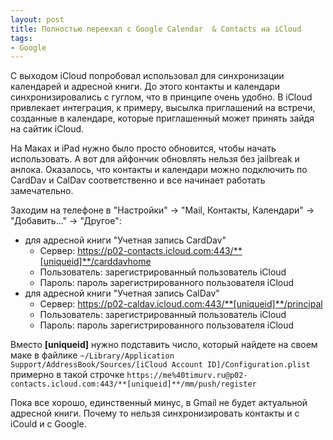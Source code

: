 ```yaml
---
layout: post
title: Полностью переехал с Google Calendar  & Contacts на iCloud
tags:
- Google
---
```


С выходом iCloud попробовал использовал для синхронизации календарей и адресной книги. До этого контакты  и календари синхронизировались с гуглом, что в принципе очень удобно. В iCloud привлекает интеграция, к примеру, высылка приглашений на встречи, созданные в календаре, которые приглашенный может принять зайдя на сайтик iCloud.

На Маках и iPad нужно было просто обновится, чтобы начать использовать. А вот для айфончик обновлять нельзя без jailbreak и анлока. Оказалось, что контакты и календари можно подключить по CardDav и CalDav соответственно и все начинает работать замечательно.

Заходим на телефоне в "Настройки" &#x2192; "Mail, Контакты, Календари" &#x2192; "Добавить..." &#x2192; "Другое":

* для адресной книги "Учетная запись CardDav"
  * Сервер: https://p02-contacts.icloud.com:443/**[uniqueid]**/carddavhome
  * Пользователь: зарегистрированный пользователь iCloud
  * Пароль: пароль зарегистрированного пользователя iCloud
* для адресной книги "Учетная запись CalDav"
  * Сервер: https://p02-caldav.icloud.com:443/**[uniqueid]**/principal
  * Пользователь: зарегистрированный пользователь iCloud
  * Пароль: пароль зарегистрированного пользователя iCloud

Вместо **[uniqueid]** нужно подставить число, который найдете на своем маке в файлике
`~/Library/Application Support/AddressBook/Sources/[iCloud Account ID]/Configuration.plist`
примерно в такой строчке `https://me%40timurv.ru@p02-contacts.icloud.com:443/**[uniqueid]**/mm/push/register`

Пока все хорошо, единственный минус, в Gmail не будет актуальной адресной книги. Почему то нельзя синхронизировать контакты и с iCould и с Google.
